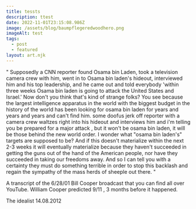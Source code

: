 ```yaml
---
title: tessts
description: ttest
date: 2022-11-01T23:15:08.986Z
image: /assets/blog/baumpflegeredwoodhero.png
imageAlt: test
tags:
  - post
  - featured
layout: art.njk
---
```

" Supposedly a CNN reporter found Osama bin Laden, took a television camera crew with him, went in to Osama bin laden's hideout, interviewed him and his top leadership, and he came out and told everybody 'within three weeks Osama bin laden is going to attack the United States and Israel.' Now don't you think that's kind of strange folks? You see because the largest intelligence apparatus in the world with the biggest budget in the history of the world has been looking for osama bin laden for years and years and years and can't find him. some doofus jerk off reporter with a camera crew waltzes right into his hideout and interviews him and i'm telling you be prepared for a major attack , but it won't be osama bin laden, it will be those behind the new world order. I wonder what "osama bin laden's" targets are supposed to be? And if this doesn't materialize within the next 2-3 weeks it will eventually materialize because they haven't succeeded in getting the guns out of the hand of the American people, nor have they succeeded in taking our freedoms away. And so I can tell you with a certainty they must do something terrible in order to stop this backlash and regain the sympathy of the mass herds of sheeple out there. "

A transcript of the 6/28/01 Bill Cooper broadcast that you can find all over YouTube. William Cooper predicted 9/11 , 3 months before it happened.

The idealist 14.08.2012

[](https://www.rebelsart.eu/gallery)